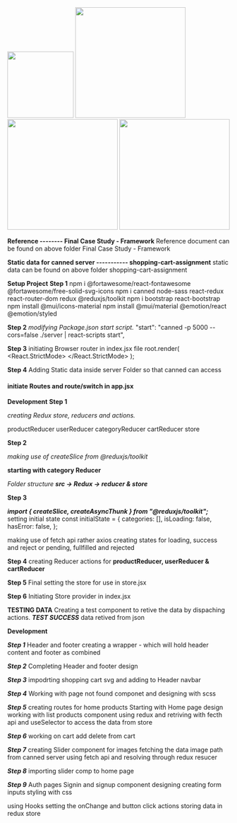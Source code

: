 
<img src="https://user-images.githubusercontent.com/56837281/168779466-1e3bde99-f714-42d1-aa83-b1431d225599.gif" width="150" height="150">
<img src="https://user-images.githubusercontent.com/56837281/168780471-257e2a90-2460-4b42-8cb3-6a61d3276cc5.jpg" width="250" height="250">
<img src="https://user-images.githubusercontent.com/56837281/168780586-27931e9e-d2ca-4cf3-b709-efd6c633dfd5.jpg" width="250" height="250">
<img src="https://user-images.githubusercontent.com/56837281/168780731-a5934f71-a336-42d8-b290-73608b69c56e.jpg" width="250" height="250">

**Reference -------- Final Case Study - Framework**
Reference document can be found on above folder Final Case Study - Framework

**Static data for canned server ----------- shopping-cart-assignment**
static data can be found on above folder shopping-cart-assignment


**Setup Project**
**Step 1**
npm i @fortawesome/react-fontawesome @fortawesome/free-solid-svg-icons
npm i canned node-sass react-redux react-router-dom redux @reduxjs/toolkit
npm i bootstrap react-bootstrap
npm install @mui/icons-material
npm install @mui/material @emotion/react @emotion/styled

**Step 2**
_modifying Package.json start script._
"start": "canned -p 5000 --cors=false ./server | react-scripts start",

**Step 3**
initiating Browser router in index.jsx file
root.render(
<React.StrictMode>
<BrowserRouter>
<App />
</BrowserRouter>
</React.StrictMode>
);

**Step 4**
Adding Static data inside server Folder so that canned can access


#### initiate Routes and route/switch in app.jsx

**Development**
**Step 1**

*creating Redux store, reducers and actions.*

productReducer
userReducer
categoryReducer
cartReducer
store

**Step 2**

*making use of createSlice from @reduxjs/toolkit*

**starting with category Reducer**

*Folder structure*
***src -> Redux -> reducer & store***


**Step 3**

***import { createSlice, createAsyncThunk } from "@reduxjs/toolkit";***
setting initial state
const initialState = {
categories: [],
isLoading: false,
hasError: false,
};

making use of fetch api rather axios
creating states for loading, success and reject or pending, fullfilled and rejected

**Step 4**
creating Reducer actions for 
**productReducer, userReducer & cartReducer**

**Step 5**
Final setting the store for use in store.jsx

**Step 6**
Initiating Store provider in index.jsx

**TESTING DATA**
Creating a test component to retive the data by dispaching actions.
  ***TEST SUCCESS***
  data retived from json


**Development**

***Step 1***
Header and footer
creating a wrapper - which will hold header content and footer as combined 

***Step 2***
Completing Header and footer design


***Step 3***
impodrting shopping cart svg and adding to Header navbar 



***Step 4***
Working with page not found componet and designing with scss


***Step 5***
creating routes for home products
Starting with Home page design
working with list products component using redux and retriving with fecth api and useSelector to access the data from store 

***Step 6***
working on cart add delete from cart 

***Step 7***
creating Slider component for images 
fetching the data image path from canned server using fetch api and resolving through redux resucer 

***Step 8***
importing slider comp to home page

***Step 9***
Auth pages
Signin and signup component 
designing 
creating form inputs
styling with css

using Hooks setting the onChange and button click actions 
storing data in redux store 

